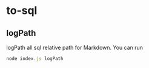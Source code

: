 # to-sql
## logPath
logPath all sql relative path for Markdown.
You can run 
```javascript
node index.js logPath
```